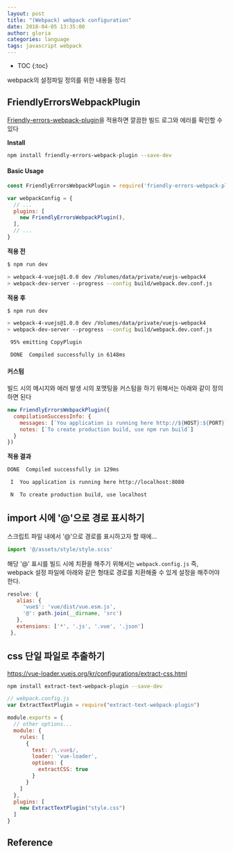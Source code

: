 ```yaml
---
layout: post
title: "(Webpack) webpack configuration"
date: 2018-04-05 13:35:00
author: gloria
categories: language
tags: javascript webpack
---
```


* TOC
{:toc}

webpack의 설정파일 정의를 위한 내용들 정리

## FriendlyErrorsWebpackPlugin
[Friendly-errors-webpack-plugin](https://github.com/geowarin/friendly-errors-webpack-plugin)을 적용하면 깔끔한 빌드 로그와 에러를 확인할 수 있다

**Install**   
```bash
npm install friendly-errors-webpack-plugin --save-dev
```

#### Basic Usage
```javascript
const FriendlyErrorsWebpackPlugin = require('friendly-errors-webpack-plugin');

var webpackConfig = {
  // ...
  plugins: [
    new FriendlyErrorsWebpackPlugin(),
  ],
  // ...
}
```

**적용 전**     
```bash
$ npm run dev

> webpack-4-vuejs@1.0.0 dev /Volumes/data/private/vuejs-webpack4
> webpack-dev-server --progress --config build/webpack.dev.conf.js
```

**적용 후**    
```bash
$ npm run dev

> webpack-4-vuejs@1.0.0 dev /Volumes/data/private/vuejs-webpack4
> webpack-dev-server --progress --config build/webpack.dev.conf.js

 95% emitting CopyPlugin                       

 DONE  Compiled successfully in 6148ms    
```

#### 커스텀
빌드 시의 메시지와 에러 발생 시의 포맷팅을 커스텀을 하기 위해서는 아래와 같이 정의하면 된다

```javascript
new FriendlyErrorsWebpackPlugin({
  compilationSuccessInfo: {
    messages: [`You application is running here http://${HOST}:${PORT}`],
    notes: [`To create production build, use npm run build`]
  }
})
```

**적용 결과**   
```bash
DONE  Compiled successfully in 129ms

 I  You application is running here http://localhost:8080

 N  To create production build, use localhost         
```

## import 시에 '@'으로 경로 표시하기
스크립트 파일 내에서 '@'으로 경로를 표시하고자 할 때에...
```javascript
import '@/assets/style/style.scss'
```

해당 '@' 표시를 빌드 시에 치환을 해주기 위해서는 `webpack.config.js`
즉, webpack 설정 파일에 아래와 같은 형태로 경로를 치환해줄 수 있게 설정을 해주어야 한다.
```javascript
resolve: {
   alias: {
     'vue$': 'vue/dist/vue.esm.js',
     '@': path.join(__dirname, 'src')
   },
   extensions: ['*', '.js', '.vue', '.json']
 },
```

## css 단일 파일로 추출하기
https://vue-loader.vuejs.org/kr/configurations/extract-css.html

```sh
npm install extract-text-webpack-plugin --save-dev
```

```javascript
// webpack.config.js
var ExtractTextPlugin = require("extract-text-webpack-plugin")

module.exports = {
  // other options...
  module: {
    rules: [
      {
        test: /\.vue$/,
        loader: 'vue-loader',
        options: {
          extractCSS: true
        }
      }
    ]
  },
  plugins: [
    new ExtractTextPlugin("style.css")
  ]
}
```


## Reference
